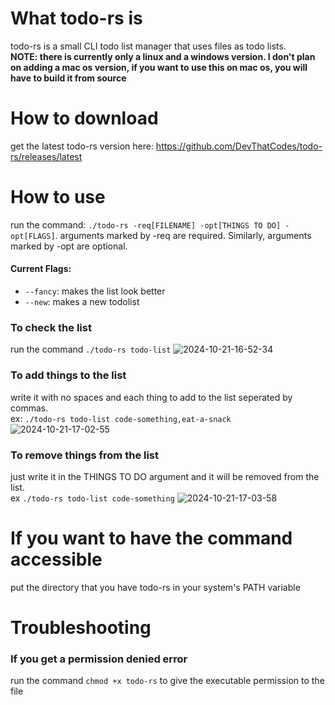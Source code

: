 # What todo-rs is
todo-rs is a small CLI todo list manager that uses files as todo lists. <br>
**NOTE: there is currently only a linux and a windows version. I don't plan on adding a mac os version, if you want to use this on mac os, you will have to build it from source**
# How to download
get the latest todo-rs version here: https://github.com/DevThatCodes/todo-rs/releases/latest
# How to use
run the command: `./todo-rs -req[FILENAME] -opt[THINGS TO DO] -opt[FLAGS]`.
arguments marked by -req are required. Similarly, arguments marked by -opt are optional.
#### Current Flags:
 - `--fancy`: makes the list look better
 - `--new`: makes a new todolist
### To check the list
run the command `./todo-rs todo-list`
![2024-10-21-16-52-34](https://github.com/user-attachments/assets/70c4a268-5027-4516-85a6-c81f2810b6f6)

### To add things to the list
write it with no spaces and each thing to add to the list seperated by commas.<br>
ex: `./todo-rs todo-list code-something,eat-a-snack`
![2024-10-21-17-02-55](https://github.com/user-attachments/assets/625315ce-2fae-43e5-afef-1f32c8ba91b7)

### To remove things from the list
just write it in the THINGS TO DO argument and it will be removed from the list.<br>
ex `./todo-rs todo-list code-something`
![2024-10-21-17-03-58](https://github.com/user-attachments/assets/42340b41-9b40-48c5-a78c-5f3a4b1abb24)

# If you want to have the command accessible
put the directory that you have todo-rs in your system's PATH variable

# Troubleshooting
### If you get a permission denied error
run the command `chmod +x todo-rs` to give the executable permission to the file
